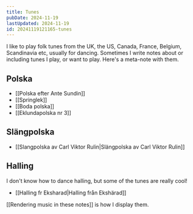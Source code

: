 ```yaml
---
title: Tunes
pubDate: 2024-11-19
lastUpdated: 2024-11-19
id: 20241119121165-tunes
---
```


I like to play folk tunes from the UK, the US, Canada, France, Belgium, Scandinavia etc, usually for dancing. Sometimes I write notes about or including tunes I play, or want to play. Here's a meta-note with them.

## Polska

- [[Polska efter Ante Sundin]]
- [[Springlek]]
- [[Boda polska]]
- [[Eklundapolska nr 3]]

## Slängpolska

- [[Slangpolska av Carl Viktor Rulin|Slängpolska av Carl Viktor Rulin]]

## Halling

I don't know how to dance halling, but some of the tunes are really cool!

- [[Halling fr Eksharad|Halling från Ekshärad]]

[[Rendering music in these notes]] is how I display them.

